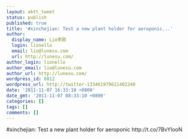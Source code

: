 ```yaml
---
layout: aktt_tweet
status: publish
published: true
title: '#xinchejian: Test a new plant holder for aeroponic...'
author:
  display_name: Lio李欧
  login: lionello
  email: lio@lunesu.com
  url: http://lunesu.com/
author_login: lionello
author_email: lio@lunesu.com
author_url: http://lunesu.com/
wordpress_id: 6812
wordpress_url: http://twitter-133461979611402240
date: '2011-11-07 16:33:10 +0800'
date_gmt: '2011-11-07 08:33:10 +0800'
categories: []
tags: []
comments: []
---
```

<p>#xinchejian: Test a new plant holder for aeroponic http://t.co/7BvYlooN</p>
